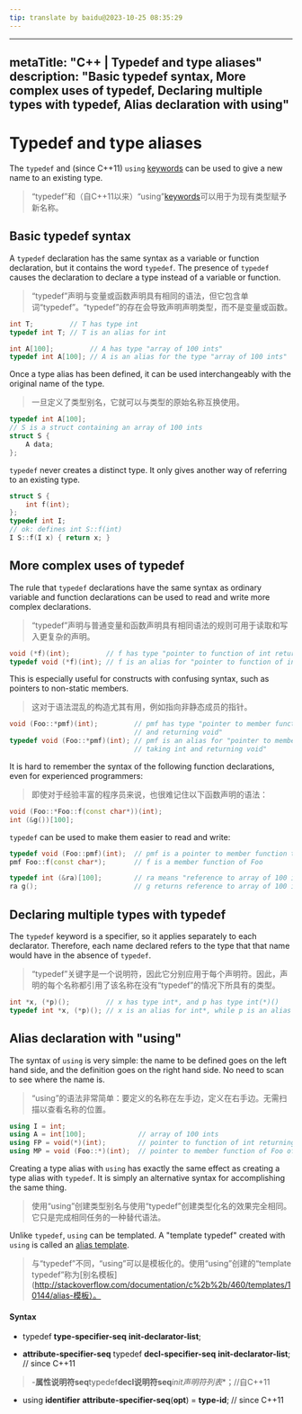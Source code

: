 ```yaml
---
tip: translate by baidu@2023-10-25 08:35:29
---
```

---
metaTitle: "C++ | Typedef and type aliases"
description: "Basic typedef syntax, More complex uses of typedef, Declaring multiple types with typedef, Alias declaration with using"
---

# Typedef and type aliases



The `typedef` and (since C++11) `using` [keywords](http://stackoverflow.com/documentation/c%2b%2b/4891/keywords) can be used to give a new name to an existing type.

> “typedef”和（自C++11以来）“using”[keywords](http://stackoverflow.com/documentation/c%2b%2b/4891/keywords)可以用于为现有类型赋予新名称。



## Basic typedef syntax



A `typedef` declaration has the same syntax as a variable or function declaration, but it contains the word `typedef`. The presence of `typedef` causes the declaration to declare a type instead of a variable or function.

> “typedef”声明与变量或函数声明具有相同的语法，但它包含单词“typedef”。“typedef”的存在会导致声明声明类型，而不是变量或函数。

```cpp
int T;         // T has type int
typedef int T; // T is an alias for int

int A[100];         // A has type "array of 100 ints"
typedef int A[100]; // A is an alias for the type "array of 100 ints"

```


Once a type alias has been defined, it can be used interchangeably with the original name of the type.

> 一旦定义了类型别名，它就可以与类型的原始名称互换使用。

```cpp
typedef int A[100];
// S is a struct containing an array of 100 ints
struct S {
    A data;
};

```

`typedef` never creates a distinct type. It only gives another way of referring to an existing type.

```cpp
struct S {
    int f(int);
};
typedef int I;
// ok: defines int S::f(int)
I S::f(I x) { return x; }

```



## More complex uses of typedef



The rule that `typedef` declarations have the same syntax as ordinary variable and function declarations can be used to read and write more complex declarations.

> “typedef”声明与普通变量和函数声明具有相同语法的规则可用于读取和写入更复杂的声明。

```cpp
void (*f)(int);         // f has type "pointer to function of int returning void"
typedef void (*f)(int); // f is an alias for "pointer to function of int returning void"

```


This is especially useful for constructs with confusing syntax, such as pointers to non-static members.

> 这对于语法混乱的构造尤其有用，例如指向非静态成员的指针。

```cpp
void (Foo::*pmf)(int);         // pmf has type "pointer to member function of Foo taking int
                               // and returning void"
typedef void (Foo::*pmf)(int); // pmf is an alias for "pointer to member function of Foo
                               // taking int and returning void"

```


It is hard to remember the syntax of the following function declarations, even for experienced programmers:

> 即使对于经验丰富的程序员来说，也很难记住以下函数声明的语法：

```cpp
void (Foo::*Foo::f(const char*))(int);
int (&g())[100];

```

`typedef` can be used to make them easier to read and write:

```cpp
typedef void (Foo::pmf)(int);  // pmf is a pointer to member function type
pmf Foo::f(const char*);       // f is a member function of Foo

typedef int (&ra)[100];        // ra means "reference to array of 100 ints"
ra g();                        // g returns reference to array of 100 ints

```



## Declaring multiple types with typedef



The `typedef` keyword is a specifier, so it applies separately to each declarator. Therefore, each name declared refers to the type that that name would have in the absence of `typedef`.

> “typedef”关键字是一个说明符，因此它分别应用于每个声明符。因此，声明的每个名称都引用了该名称在没有“typedef”的情况下所具有的类型。

```cpp
int *x, (*p)();         // x has type int*, and p has type int(*)()
typedef int *x, (*p)(); // x is an alias for int*, while p is an alias for int(*)()

```



## Alias declaration with "using"



The syntax of `using` is very simple: the name to be defined goes on the left hand side, and the definition goes on the right hand side. No need to scan to see where the name is.

> “using”的语法非常简单：要定义的名称在左手边，定义在右手边。无需扫描以查看名称的位置。

```cpp
using I = int;
using A = int[100];             // array of 100 ints
using FP = void(*)(int);        // pointer to function of int returning void
using MP = void (Foo::*)(int);  // pointer to member function of Foo of int returning void

```


Creating a type alias with `using` has exactly the same effect as creating a type alias with `typedef`. It is simply an alternative syntax for accomplishing the same thing.

> 使用“using”创建类型别名与使用“typedef”创建类型化名的效果完全相同。它只是完成相同任务的一种替代语法。


Unlike `typedef`, `using` can be templated. A "template typedef" created with `using` is called an [alias template](http://stackoverflow.com/documentation/c%2b%2b/460/templates/10144/alias-template).

> 与“typedef”不同，“using”可以是模板化的。使用“using”创建的“template typedef”称为[别名模板](http://stackoverflow.com/documentation/c%2b%2b/460/templates/10144/alias-模板）。



#### Syntax


- typedef **type-specifier-seq** **init-declarator-list**;

- **attribute-specifier-seq** typedef **decl-specifier-seq** **init-declarator-list**; // since C++11

> -**属性说明符seq**typedef**decl说明符seq***init声明符列表**；//自C++11
- using **identifier** **attribute-specifier-seq**(**opt**) = **type-id**; // since C++11

